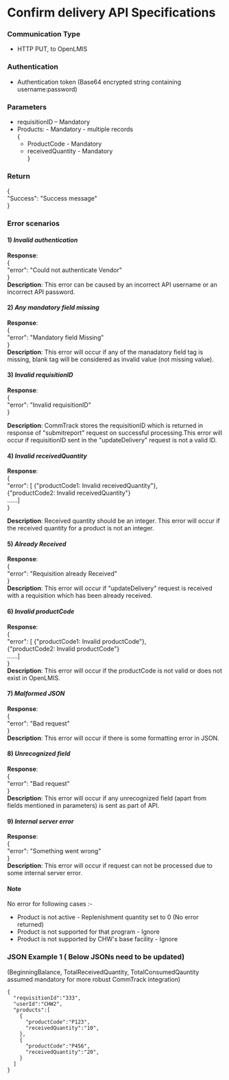 # Confirm delivery API Specifications

### Communication Type

- HTTP PUT, to OpenLMIS

### Authentication

- Authentication token (Base64 encrypted string containing username:password)

### Parameters

- requisitionID – Mandatory
- Products:  - Mandatory - multiple records  
{  
    * ProductCode - Mandatory  
    * receivedQuantity - Mandatory  
}  
  
### Return

{  
"Success": "Success message"  
}  

### Error scenarios 

#### 1) *Invalid authentication*  
**Response**:    
{  
   "error": "Could not authenticate Vendor"  
}   
**Description**: This error can be caused by an incorrect API username or an incorrect API password. 

#### 2) *Any mandatory field missing*
**Response**:  
{    
   "error": "Mandatory field Missing"    
}    
**Description**: This error will occur if any of the manadatory field tag is missing, blank tag will be considered as invalid value (not missing value).

#### 3) *Invalid requisitionID*
**Response**:  
{        
   "error": "Invalid requisitionID"      
}  
  
**Description**: CommTrack stores the requisitionID which is returned in response of "submitreport" request on successful processing.This error will occur if requisitionID sent in the "updateDelivery" request is not a valid ID. 

#### 4) *Invalid receivedQuantity*
**Response**:  
{        
   "error": [ {"productCode1: Invalid receivedQuantity"},  
              {"productCode2: Invalid receivedQuantity"}  
            ......]  
}  
  
**Description**: Received quantity should be an integer. This error will occur if the received quantity for a product is not an integer.

#### 5) *Already Received*
**Response**:  
{        
   "error": "Requisition already Received"       
}    
**Description**: This error will occur if "updateDelivery" request is received with a requisition which has been already received. 

#### 6) *Invalid productCode*
**Response**:  
{        
   "error":  [ {"productCode1: Invalid productCode"},  
              {"productCode2: Invalid productCode"}  
            ......]        
}   
**Description**: This error will occur if the productCode is not valid or does not exist in OpenLMIS.

#### 7) *Malformed JSON*
**Response**:   
{          
   "error": "Bad request"        
}   
**Description**: This error will occur if there is some formatting error in JSON.

#### 8) *Unrecognized field*
**Response**:  
{        
   "error": "Bad request"      
}  
**Description**: This error will occur if any unrecognized field (apart from fields mentioned in parameters) is sent as part of API.

#### 9) *Internal server error*
**Response**:  
{        
   "error": "Something went wrong"      
}  
**Description**: This error will occur if request can not be processed due to some internal server error.

#### Note
No error for following cases :-  
- Product is not active - Replenishment quantity set to 0 (No error returned)
- Product is not supported for that program - Ignore
- Product is not supported by CHW's base facility - Ignore

### JSON Example 1 ( Below JSONs need to be updated)

(BeginningBalance, TotalReceivedQuantity, TotalConsumedQauntity assumed mandatory for more robust CommTrack integration)

    {
      "requisitionId":"333",
      "userId":"CHW2",
      "products":[
        {
          "productCode":"P123",
          "receivedQuantity":"10",
        },
        {
          "productCode":"P456",
          "receivedQuantity":"20",
        }
      ]
    }
